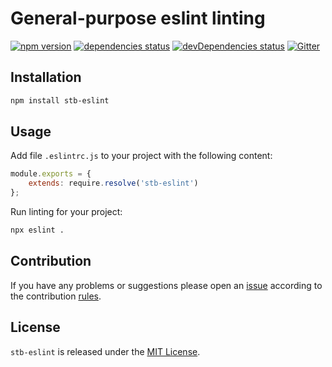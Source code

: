 General-purpose eslint linting
==============================

[![npm version](https://img.shields.io/npm/v/stb-eslint.svg?style=flat-square)](https://www.npmjs.com/package/stb-eslint)
[![dependencies status](https://img.shields.io/david/stbsdk/eslint.svg?style=flat-square)](https://david-dm.org/stbsdk/eslint)
[![devDependencies status](https://img.shields.io/david/dev/stbsdk/eslint.svg?style=flat-square)](https://david-dm.org/stbsdk/eslint?type=dev)
[![Gitter](https://img.shields.io/badge/gitter-join%20chat-blue.svg?style=flat-square)](https://gitter.im/DarkPark/stbsdk)


## Installation ##

```bash
npm install stb-eslint
```


## Usage ##

Add file `.eslintrc.js` to your project with the following content:

```js
module.exports = {
    extends: require.resolve('stb-eslint')
};
```

Run linting for your project:

```bash
npx eslint .
```


## Contribution ##

If you have any problems or suggestions please open an [issue](https://github.com/stbsdk/eslint/issues)
according to the contribution [rules](.github/contributing.md).


## License ##

`stb-eslint` is released under the [MIT License](license.md).
